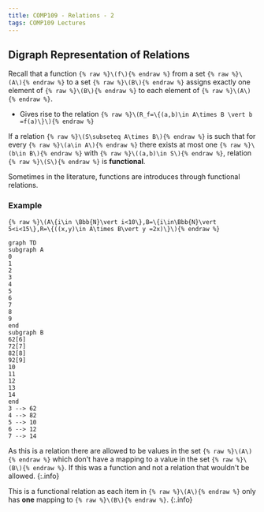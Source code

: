 ```yaml
---
title: COMP109 - Relations - 2
tags: COMP109 Lectures
---
```

## Digraph Representation of Relations

Recall that a function `{% raw %}\(f\){% endraw %}` from a set `{% raw %}\(A\){% endraw %}` to a set `{% raw %}\(B\){% endraw %}` assigns exactly one element of `{% raw %}\(B\){% endraw %}` to each element of `{% raw %}\(A\){% endraw %}`.

* Gives rise to the relation `{% raw %}\(R_f=\{(a,b)\in A\times B \vert b =f(a)\}\){% endraw %}`

If a relation `{% raw %}\(S\subseteq A\times B\){% endraw %}` is such that for every `{% raw %}\(a\in A\){% endraw %}` there exists at most one `{% raw %}\(b\in B\){% endraw %}` with `{% raw %}\((a,b)\in S\){% endraw %}`, relation `{% raw %}\(S\){% endraw %}` is **functional**.

Sometimes in the literature, functions are introduces through functional relations.

### Example
`{% raw %}\(A\{i\in \Bbb{N}\vert i<10\},B=\{i\in\Bbb{N}\vert 5<i<15\},R=\{((x,y)\in A\times B\vert y =2x)\}\){% endraw %}`

```mermaid
graph TD
subgraph A
0
1
2
3
4
5
6
7
8
9
end
subgraph B
62[6]
72[7]
82[8]
92[9]
10
11
12
13
14
end
3 --> 62
4 --> 82
5 --> 10
6 --> 12
7 --> 14

```

As this is a relation there are allowed to be values in the set `{% raw %}\(A\){% endraw %}` which don't have a mapping to a value in the set `{% raw %}\(B\){% endraw %}`. If this was a function and not a relation that wouldn't be allowed.
{:.info}

This is a functional relation as each item in  `{% raw %}\(A\){% endraw %}` only has **one** mapping to `{% raw %}\(B\){% endraw %}`.
{:.info}
